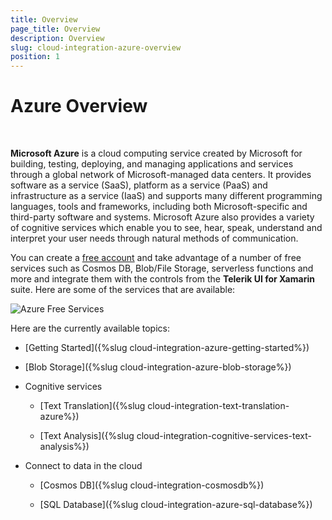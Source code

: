 ```yaml
---
title: Overview
page_title: Overview
description: Overview
slug: cloud-integration-azure-overview
position: 1
---
```


# Azure Overview

&nbsp;

**Microsoft Azure** is a cloud computing service created by Microsoft for building, testing, deploying, and managing applications and services through a global network of Microsoft-managed data centers. It provides software as a service (SaaS), platform as a service (PaaS) and infrastructure as a service (IaaS) and supports many different programming languages, tools and frameworks, including both Microsoft-specific and third-party software and systems. Microsoft Azure also provides a variety of cognitive services which enable you to see, hear, speak, understand and interpret your user needs through natural methods of communication.

You can create a [free account](https://azure.microsoft.com/en-us/free/) and take advantage of a number of free services such as Cosmos DB, Blob/File Storage, serverless functions and more and integrate them with the controls from the **Telerik UI for Xamarin** suite. Here are some of the services that are available:

![Azure Free Services](images/azure-free-services.png)

Here are the currently available topics:

* [Getting Started]({%slug cloud-integration-azure-getting-started%})		

* [Blob Storage]({%slug cloud-integration-azure-blob-storage%})

* Cognitive services

    * [Text Translation]({%slug cloud-integration-text-translation-azure%})

    * [Text Analysis]({%slug cloud-integration-cognitive-services-text-analysis%})

* Connect to data in the cloud

    * [Cosmos DB]({%slug cloud-integration-cosmosdb%})

    * [SQL Database]({%slug cloud-integration-azure-sql-database%})
